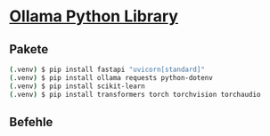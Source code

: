 # [Ollama Python Library](https://github.com/ollama/ollama-python)

## Pakete

```bash
(.venv) $ pip install fastapi "uvicorn[standard]"
(.venv) $ pip install ollama requests python-dotenv
(.venv) $ pip install scikit-learn
(.venv) $ pip install transformers torch torchvision torchaudio
```

## Befehle
